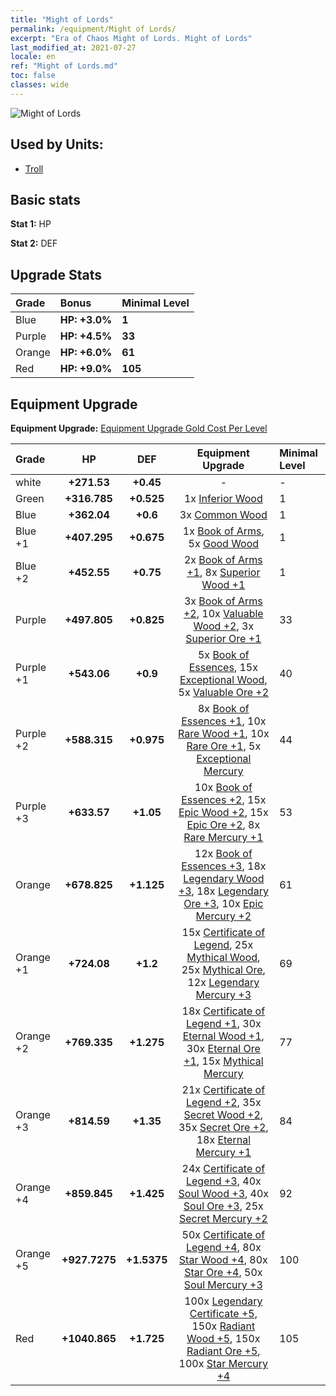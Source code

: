 ```yaml
---
title: "Might of Lords"
permalink: /equipment/Might of Lords/
excerpt: "Era of Chaos Might of Lords. Might of Lords"
last_modified_at: 2021-07-27
locale: en
ref: "Might of Lords.md"
toc: false
classes: wide
---
```


  ![Might of Lords](/images/e/e_4092.png)

## Used by Units:

* [Troll](/units/Troll/) 


## Basic stats
 **Stat 1:** HP

 **Stat 2:** DEF

## Upgrade Stats

  |     Grade    |   Bonus | Minimal Level | 
  |:-------------|:--------|:--------------| 
  | Blue | **HP: +3.0%** | **1** | 
  | Purple | **HP: +4.5%** | **33** | 
  | Orange | **HP: +6.0%** | **61** | 
  | Red | **HP: +9.0%** | **105** | 


## Equipment Upgrade
 **Equipment Upgrade:** [Equipment Upgrade Gold Cost Per Level](/equipment/EquipmentUpgradeCostPerLevel/) 

  |          Grade      | HP | DEF | Equipment Upgrade | Minimal Level |
  |:--------------------|:---------:|:---------:|:----------------:|:--------------|
  | white | **+271.53** | **+0.45** | - | - |
  | Green | **+316.785** | **+0.525** | 1x [Inferior Wood](/Items/mat_1/) | 1 |
  | Blue | **+362.04** | **+0.6** | 3x [Common Wood](/Items/mat_7/) | 1 |
  | Blue +1 | **+407.295** | **+0.675** | 1x [Book of Arms](/Items/mat_18/), 5x [Good Wood](/Items/mat_13/) | 1 |
  | Blue +2 | **+452.55** | **+0.75** | 2x [Book of Arms +1](/Items/mat_25/), 8x [Superior Wood +1](/Items/mat_20/) | 1 |
  | Purple | **+497.805** | **+0.825** | 3x [Book of Arms +2](/Items/mat_32/), 10x [Valuable Wood +2](/Items/mat_27/), 3x [Superior Ore +1](/Items/mat_19/) | 33 |
  | Purple +1 | **+543.06** | **+0.9** | 5x [Book of Essences](/Items/mat_39/), 15x [Exceptional Wood](/Items/mat_34/), 5x [Valuable Ore +2](/Items/mat_26/) | 40 |
  | Purple +2 | **+588.315** | **+0.975** | 8x [Book of Essences +1](/Items/mat_46/), 10x [Rare Wood +1](/Items/mat_41/), 10x [Rare Ore +1](/Items/mat_40/), 5x [Exceptional Mercury](/Items/mat_35/) | 44 |
  | Purple +3 | **+633.57** | **+1.05** | 10x [Book of Essences +2](/Items/mat_53/), 15x [Epic Wood +2](/Items/mat_48/), 15x [Epic Ore +2](/Items/mat_47/), 8x [Rare Mercury +1](/Items/mat_42/) | 53 |
  | Orange | **+678.825** | **+1.125** | 12x [Book of Essences +3](/Items/mat_60/), 18x [Legendary Wood +3](/Items/mat_55/), 18x [Legendary Ore +3](/Items/mat_54/), 10x [Epic Mercury +2](/Items/mat_49/) | 61 |
  | Orange +1 | **+724.08** | **+1.2** | 15x [Certificate of Legend](/Items/mat_67/), 25x [Mythical Wood](/Items/mat_62/), 25x [Mythical Ore](/Items/mat_61/), 12x [Legendary Mercury +3](/Items/mat_56/) | 69 |
  | Orange +2 | **+769.335** | **+1.275** | 18x [Certificate of Legend +1](/Items/mat_74/), 30x [Eternal Wood +1](/Items/mat_69/), 30x [Eternal Ore +1](/Items/mat_68/), 15x [Mythical Mercury](/Items/mat_63/) | 77 |
  | Orange +3 | **+814.59** | **+1.35** | 21x [Certificate of Legend +2](/Items/mat_81/), 35x [Secret Wood +2](/Items/mat_76/), 35x [Secret Ore +2](/Items/mat_75/), 18x [Eternal Mercury +1](/Items/mat_70/) | 84 |
  | Orange +4 | **+859.845** | **+1.425** | 24x [Certificate of Legend +3](/Items/mat_88/), 40x [Soul Wood +3](/Items/mat_83/), 40x [Soul Ore +3](/Items/mat_82/), 25x [Secret Mercury +2](/Items/mat_77/) | 92 |
  | Orange +5 | **+927.7275** | **+1.5375** | 50x [Certificate of Legend +4](/Items/mat_95/), 80x [Star Wood +4](/Items/mat_90/), 80x [Star Ore +4](/Items/mat_89/), 50x [Soul Mercury +3](/Items/mat_84/) | 100 |
  | Red | **+1040.865** | **+1.725** | 100x [Legendary Certificate +5](/Items/mat_102/), 150x [Radiant Wood +5](/Items/mat_97/), 150x [Radiant Ore +5](/Items/mat_96/), 100x [Star Mercury +4](/Items/mat_91/) | 105 |

